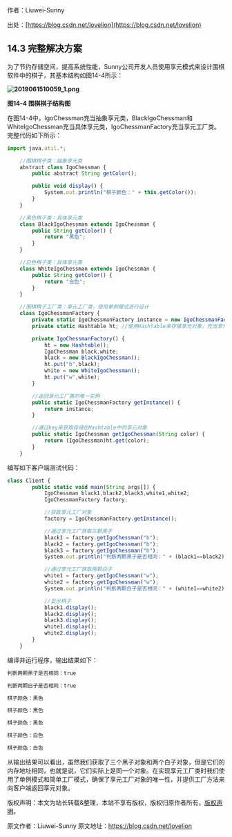 

  
作者：Liuwei-Sunny

出处：[https://blog.csdn.net/lovelion](https://blog.csdn.net/lovelion)

## 14.3 完整解决方案

为了节约存储空间，提高系统性能，Sunny公司开发人员使用享元模式来设计围棋软件中的棋子，其基本结构如图14-4所示：

**![2019061510059_1.png](https://gitee.com/hezhiyuan007/java-study/raw/master/images/DesignMode2/91178a36-8fc3-4092-ac99-4c22d120aef5.png)**

**图14-4 围棋棋子结构图**

在图14-4中，IgoChessman充当抽象享元类，BlackIgoChessman和WhiteIgoChessman充当具体享元类，IgoChessmanFactory充当享元工厂类。完整代码如下所示：

```js 
import java.util.*;

    //围棋棋子类：抽象享元类
    abstract class IgoChessman {
        public abstract String getColor();

        public void display() {
            System.out.println("棋子颜色：" + this.getColor());
        }
    }

    //黑色棋子类：具体享元类
    class BlackIgoChessman extends IgoChessman {
        public String getColor() {
            return "黑色";
        }
    }

    //白色棋子类：具体享元类
    class WhiteIgoChessman extends IgoChessman {
        public String getColor() {
            return "白色";
        }
    }

    //围棋棋子工厂类：享元工厂类，使用单例模式进行设计
    class IgoChessmanFactory {
        private static IgoChessmanFactory instance = new IgoChessmanFactory();
        private static Hashtable ht; //使用Hashtable来存储享元对象，充当享元池

        private IgoChessmanFactory() {
            ht = new Hashtable();
            IgoChessman black,white;
            black = new BlackIgoChessman();
            ht.put("b",black);
            white = new WhiteIgoChessman();
            ht.put("w",white);
        }

        //返回享元工厂类的唯一实例
        public static IgoChessmanFactory getInstance() {
            return instance;
        }

        //通过key来获取存储在Hashtable中的享元对象
        public static IgoChessman getIgoChessman(String color) {
            return (IgoChessman)ht.get(color);
        }
    }
```

编写如下客户端测试代码：


```js 
class Client {
        public static void main(String args[]) {
            IgoChessman black1,black2,black3,white1,white2;
            IgoChessmanFactory factory;

            //获取享元工厂对象
            factory = IgoChessmanFactory.getInstance();

            //通过享元工厂获取三颗黑子
            black1 = factory.getIgoChessman("b");
            black2 = factory.getIgoChessman("b");
            black3 = factory.getIgoChessman("b");
            System.out.println("判断两颗黑子是否相同：" + (black1==black2));

            //通过享元工厂获取两颗白子
            white1 = factory.getIgoChessman("w");
            white2 = factory.getIgoChessman("w");
            System.out.println("判断两颗白子是否相同：" + (white1==white2));

            //显示棋子
            black1.display();
            black2.display();
            black3.display();
            white1.display();
            white2.display();
        }
    }
```

编译并运行程序，输出结果如下：


```js 
判断两颗黑子是否相同：true

判断两颗白子是否相同：true

棋子颜色：黑色

棋子颜色：黑色

棋子颜色：黑色

棋子颜色：白色

棋子颜色：白色
```

从输出结果可以看出，虽然我们获取了三个黑子对象和两个白子对象，但是它们的内存地址相同，也就是说，它们实际上是同一个对象。在实现享元工厂类时我们使用了单例模式和简单工厂模式，确保了享元工厂对象的唯一性，并提供工厂方法来向客户端返回享元对象。

版权声明：本文为站长转载&整理，本站不享有版权，版权归原作者所有，[版权声明](https://gitee.com/hezhiyuan007/java-notes/raw/master/disclaimer.md)。




原文作者：Liuwei-Sunny 原文地址：https://blog.csdn.net/lovelion